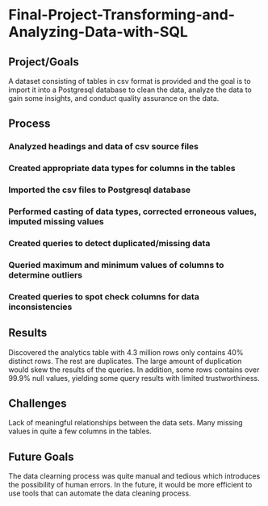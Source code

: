 # Final-Project-Transforming-and-Analyzing-Data-with-SQL

## Project/Goals
A dataset consisting of tables in csv format is provided and the goal is to import it into a Postgresql database to clean the data, analyze the data to gain some insights, and conduct quality assurance on the data.

## Process
### Analyzed headings and data of csv source files
### Created appropriate data types for columns in the tables
### Imported the csv files to Postgresql database
### Performed casting of data types, corrected erroneous values, imputed missing values
### Created queries to detect duplicated/missing data
### Queried maximum and minimum values of columns to determine outliers
### Created queries to spot check columns for data inconsistencies

## Results
Discovered the analytics table with 4.3 million rows only contains 40% distinct rows. The rest are duplicates. The large amount of duplication would skew the results of the queries. In addition, some rows contains over 99.9% null values, yielding some query results with limited trustworthiness. 

## Challenges 
Lack of meaningful relationships between the data sets. Many missing values in quite a few columns in the tables.

## Future Goals
The data clearning process was quite manual and tedious which introduces the possibility of human errors. In the future, it would be more efficient to use tools that can automate the data cleaning process.
